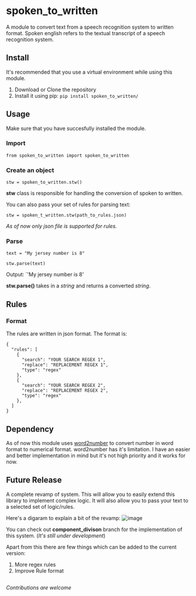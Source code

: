 # spoken_to_written

A module to convert text from a speech recognition system to written format. Spoken english refers to the textual transcript of a speech recognition system.

## Install

It's recommended that you use a virtual environment while using this module.

1. Download or Clone the repository
2. Install it using pip: `pip install spoken_to_written/`

## Usage

Make sure that you have succesfully installed the module.

### Import

`from spoken_to_written import spoken_to_written`

### Create an object

`stw = spoken_to_written.stw()`

**stw** class is responsible for handling the conversion of spoken to written.

You can also pass your set of rules for parsing text:

`stw = spoken_t_written.stw(path_to_rules.json)`

_As of now only json file is supported for rules._

### Parse

`text = "My jersey number is 8"`

`stw.parse(text)`

Output: `'My jersey number is 8'

**stw.parse()** takes in a _string_ and returns a converted _string_.

## Rules

### Format

The rules are written in json format. The format is:

```
{
  "rules": [
    {
      "search": "YOUR SEARCH REGEX 1",
      "replace": "REPLACEMENT REGEX 1",
      "type": "regex"
    },
    {
      "search": "YOUR SEARCH REGEX 2",
      "replace": "REPLACEMENT REGEX 2",
      "type": "regex"
    },
  ]
}
```

###

## Dependency

As of now this module uses [word2number](https://github.com/akshaynagpal/w2n) to convert number in word format to numerical format. word2number has it's limitation. I have an easier and better implementation in mind but it's not high priority and it works for now.

## Future Release

A complete revamp of system. This will allow you to easily extend this library to implement complex logic. It will also allow you to pass your text to a selected set of logic/rules.

Here's a digaram to explain a bit of the revamp:
![image](https://user-images.githubusercontent.com/19239291/70391425-1b13f580-19fb-11ea-8f16-77a31ccc475f.png)

You can check out **component_divison** branch for the implementation of this system. (_It's still under development_)

Apart from this there are few things which can be added to the current version:

1. More regex rules
2. Improve Rule format

##

_Contributions are welcome_
